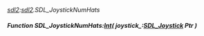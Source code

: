 _[sdl2](../../modules/sdl2/sdl2-module.md):[sdl2](../../modules/sdl2/sdl2-module.md).SDL\_JoystickNumHats_
##### Function SDL\_JoystickNumHats:[Int](../../modules/wonkey/wonkey-types-int.md)( joystick_:[SDL_Joystick](../../modules/sdl2/sdl2-sdl_joystick.md) Ptr )

